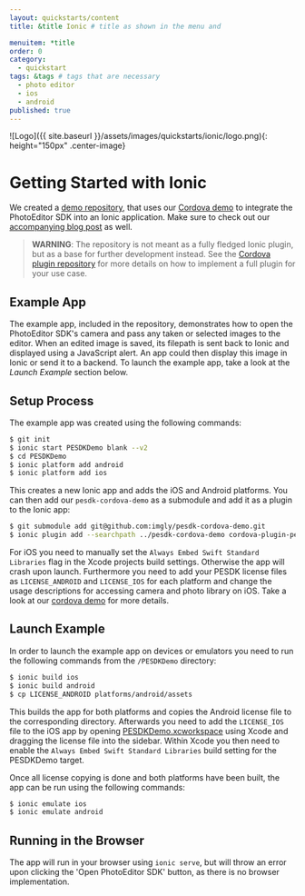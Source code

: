 ```yaml
---
layout: quickstarts/content
title: &title Ionic # title as shown in the menu and 

menuitem: *title
order: 0
category: 
  - quickstart
tags: &tags # tags that are necessary
  - photo editor 
  - ios
  - android
published: true
---
```


![Logo]({{ site.baseurl }}/assets/images/quickstarts/ionic/logo.png){: height="150px" .center-image}

# Getting Started with Ionic

We created a [demo repository](https://github.com/imgly/pesdk-ionic-demo), that uses our [Cordova demo](https://github.com/imgly/pesdk-cordova-demo) to integrate the PhotoEditor SDK into an Ionic application. Make sure to check out our [accompanying blog post](https://blog.photoeditorsdk.com/photoeditor-sdk-cordova-dabe146e6c13) as well.

>**WARNING**: The repository is not meant as a fully fledged Ionic plugin, but as a base for further development instead. See the [Cordova plugin repository](https://github.com/imgly/pesdk-cordova-demo) for more details on how to implement a full plugin for your use case.

## Example App
The example app, included in the repository, demonstrates how to open the PhotoEditor SDK's camera and pass any taken or selected images to the editor. When an edited image is saved, its filepath is sent back to Ionic and displayed using a JavaScript alert. An app could then display this image in Ionic or send it to a backend. To launch the example app, take a look at the *Launch Example* section below.

## Setup Process
The example app was created using the following commands: 

```bash
$ git init
$ ionic start PESDKDemo blank --v2
$ cd PESDKDemo
$ ionic platform add android
$ ionic platform add ios
```

This creates a new Ionic app and adds the iOS and Android platforms. You can then add our `pesdk-cordova-demo` as a submodule and add it as a plugin to the Ionic app:

```bash
$ git submodule add git@github.com:imgly/pesdk-cordova-demo.git
$ ionic plugin add --searchpath ../pesdk-cordova-demo cordova-plugin-pesdk
```

For iOS you need to manually set the `Always Embed Swift Standard Libraries` flag in the Xcode projects build settings. Otherwise the app will crash upon launch. Furthermore you need to add your PESDK license files as `LICENSE_ANDROID` and `LICENSE_IOS` for each platform and change the usage descriptions for accessing camera and photo library on iOS. Take a look at our [cordova demo](https://github.com/imgly/pesdk-cordova-demo) for more details.

## Launch Example
In order to launch the example app on devices or emulators you need to run the following commands from the `/PESDKDemo` directory:
```bash
$ ionic build ios
$ ionic build android
$ cp LICENSE_ANDROID platforms/android/assets
```

This builds the app for both platforms and copies the Android license file to the corresponding directory. Afterwards you need to add the `LICENSE_IOS` file to the iOS app by opening [PESDKDemo.xcworkspace](/example/platforms/ios/PESDKDemo.xcworkspace) using Xcode and dragging the license file into the sidebar. Within Xcode you then need to enable the `Always Embed Swift Standard Libraries` build setting for the PESDKDemo target.

Once all license copying is done and both platforms have been built, the app can be run using the following commands:
```bash
$ ionic emulate ios
$ ionic emulate android
```

## Running in the Browser

The app will run in your browser using ```ionic serve```, but will throw an error upon clicking the 'Open PhotoEditor SDK' button, as there is no browser implementation.

